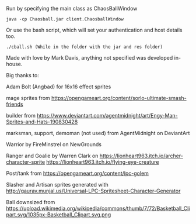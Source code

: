 Run by specifying the main class as ChaosBallWindow

```
java -cp Chaosball.jar client.ChaosballWindow
```

Or use the bash script, which will set your authentication and host details too.
```
./cball.sh (While in the folder with the jar and res folder)
```


Made with love by Mark Davis, anything not specified was developed in-house.

Big thanks to:

Adam Bolt (Angbad) for 16x16 effect sprites

mage sprites from https://opengameart.org/content/sorlo-ultimate-smash-friends

builder from https://www.deviantart.com/agentmidnight/art/Engy-Man-Sprites-and-Hats-190830428

marksman, support, demoman (not used) from AgentMidnight on DeviantArt

Warrior by FireMinstrel on NewGrounds

Ranger and Goalie by Warren Clark on https://lionheart963.itch.io/archer-character-sprite
https://lionheart963.itch.io/flying-eye-creature

Post/tank from https://opengameart.org/content/lpc-golem

Slasher and Artisan sprites generated with http://gaurav.munjal.us/Universal-LPC-Spritesheet-Character-Generator

Ball downsized from https://upload.wikimedia.org/wikipedia/commons/thumb/7/72/Basketball_Clipart.svg/1035px-Basketball_Clipart.svg.png

